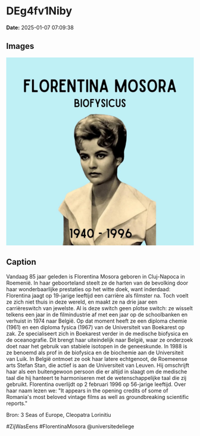 # DEg4fv1Niby

**Date:** 2025-01-07 07:09:38

## Images

![Image](../images/DEg4fv1Niby_0.webp)

## Caption

Vandaag 85 jaar geleden is Florentina Mosora geboren in Cluj-Napoca in Roemenië. In haar geboorteland steelt ze de harten van de bevolking door haar wonderbaarlijke prestaties op het witte doek, want inderdaad: Florentina jaagt op 19-jarige leeftijd een carrière als filmster na. Toch voelt ze zich niet thuis in deze wereld, en maakt ze na drie jaar een carrièreswitch van jewelste. Al is deze switch geen plotse switch: ze wisselt telkens een jaar in de filmindustrie af met een jaar op de schoolbanken en verhuist in 1974 naar België. Op dat moment heeft ze een diploma chemie (1961) en een diploma fysica (1967) van de Universiteit van Boekarest op zak. Ze specialiseert zich in Boekarest verder in de medische biofysica en de oceanografie. Dit brengt haar uiteindelijk naar België, waar ze onderzoek doet naar het gebruik van stabiele isotopen in de geneeskunde. In 1988 is ze benoemd als prof in de biofysica en de biochemie aan de Universiteit van Luik. In België ontmoet ze ook haar latere echtgenoot, de Roemeense arts Stefan Stan, die actief is aan de Universiteit van Leuven. Hij omschrijft haar als een buitengewoon persoon die er altijd in slaagt om de medische taal die hij hanteert te harmoniseren met de wetenschappelijke taal die zij gebruikt. Florentina overlijdt op 2 februari 1996 op 56-jarige leeftijd. Over haar naam lezen we: "It appears in the opening credits of some of Romania's most beloved vintage films as well as groundbreaking scientific reports."

Bron: 3 Seas of Europe, Cleopatra Lorinitiu

#ZijWasEens #FlorentinaMosora
@universitedeliege

